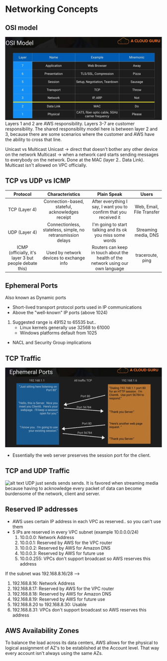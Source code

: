 # Networking Concepts

## OSI model
![alt text](OSI_model.png)
Layers 1 and 2 are AWS responsibility.
Layers 3-7 are customer responsibility.
The shared responsiblity model here is between layer 2 and 3, because there are some scenarios where the customer and AWS have the ability to cross that line.

Unicast vs Multicast
Unicast -> direct that doesn't bother any other device on the network
Multicast -> when a network card starts sending messages to everybody on the network. Done at the MAC (layer 2.. Data Link). Multicast isn't allowed on VPC officially.

## TCP vs UDP vs ICMP
| Protocol | Characteristics | Plain Speak | Users |
|:-------------------:|:-------------------------------------:|:---------------------------------------------------------------------------:|:-----:|
| TCP (Layer 4) | Connection-based, stateful, acknowledges receipt | After everything I say, I want you to confirm that you received it | Web, Email, File Transfer |
| UDP (Layer 4) | Connectionless, stateless, simple, no retransmission delays | I'm going to start talking and its ok you miss some words | Streaming media, DNS | 
| ICMP (officially, it's layer 3 but people debate this) | Used by network devices to exchange info | Routers can keep in touch about the health of the network using our own language | traceroute, ping | 

## Ephemeral Ports
Also known as Dynamic ports
- Short-lived transport protocol ports used in IP communications
- Above the "well-known" IP ports (above 1024)
1. Suggested range is 49152 to 65535 but..
   - Linux kernels generally use 32568 to 61000
   - Windows platforms default from 1025
- NACL and Security Group implications

## TCP Traffic
![alt text](ephemeral_ports_tcp.png)
- Essentially the web server preserves the session port for the client.

## TCP and UDP Traffic
![alt text](ephemeral_ports_udp.png)
UDP just sends sends sends. It is favored when streaming media because having to acknowledge every packet of data can become burdensome of the network, client and server.

## Reserved IP addresses
- AWS uses certain IP address in each VPC as reserved.. so you can't use them
- 5 IPs are reserved in every VPC subnet (example 10.0.0.0/24)
  1. 10.0.0.0: Network Address
  2. 10.0.0.1: Reserved by AWS for the VPC router
  3. 10.0.0.2: Reserved by AWS for Amazon DNS
  4. 10.0.0.3: Reserved by AWS for future use
  5. 10.0.0.255: VPCs don't support broadcast so AWS reserves this address

If the subnet was 192.168.8.16/28 -->
1. 192.168.8.16: Network Address
2. 192.168.8.17: Reserved by AWS for the VPC router
3. 192.168.8.18: Reserved by AWS for Amazon DNS
4. 192.168.8.19: Reserved by AWS for future use
5. 192.168.8.20 to 192.168.8.30: Usable
6. 192.168.8.31: VPCs don't support broadcast so AWS reserves this address

## AWS Availability Zones

To balance the load across its data centers, AWS allows for the physical to logical assignment of AZ's to be established at the Account level. That way every account isn't always using the same AZs.
